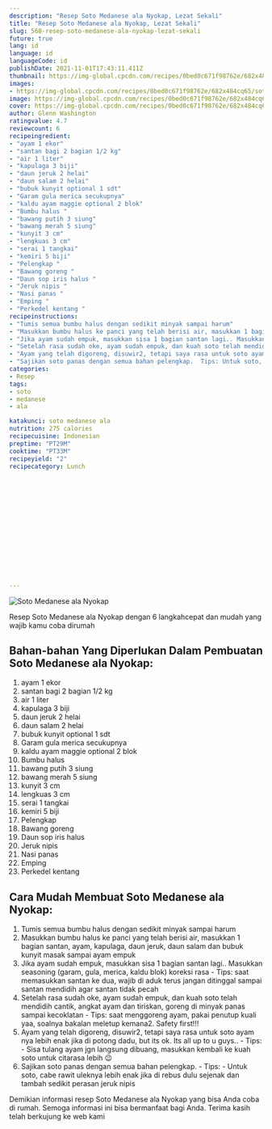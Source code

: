 ```yaml
---
description: "Resep Soto Medanese ala Nyokap, Lezat Sekali"
title: "Resep Soto Medanese ala Nyokap, Lezat Sekali"
slug: 568-resep-soto-medanese-ala-nyokap-lezat-sekali
future: true
lang: id
language: id
languageCode: id
publishDate: 2021-11-01T17:43:11.411Z 
thumbnail: https://img-global.cpcdn.com/recipes/0bed0c671f98762e/682x484cq65/soto-medanese-ala-nyokap-foto-resep-utama.png
images:
- https://img-global.cpcdn.com/recipes/0bed0c671f98762e/682x484cq65/soto-medanese-ala-nyokap-foto-resep-utama.png
image: https://img-global.cpcdn.com/recipes/0bed0c671f98762e/682x484cq65/soto-medanese-ala-nyokap-foto-resep-utama.png
cover: https://img-global.cpcdn.com/recipes/0bed0c671f98762e/682x484cq65/soto-medanese-ala-nyokap-foto-resep-utama.png
author: Glenn Washington
ratingvalue: 4.7
reviewcount: 6
recipeingredient:
- "ayam 1 ekor"
- "santan bagi 2 bagian 1/2 kg"
- "air 1 liter"
- "kapulaga 3 biji"
- "daun jeruk 2 helai"
- "daun salam 2 helai"
- "bubuk kunyit optional 1 sdt"
- "Garam gula merica secukupnya"
- "kaldu ayam maggie optional 2 blok"
- "Bumbu halus "
- "bawang putih 3 siung"
- "bawang merah 5 siung"
- "kunyit 3 cm"
- "lengkuas 3 cm"
- "serai 1 tangkai"
- "kemiri 5 biji"
- "Pelengkap "
- "Bawang goreng "
- "Daun sop iris halus "
- "Jeruk nipis "
- "Nasi panas "
- "Emping "
- "Perkedel kentang "
recipeinstructions:
- "Tumis semua bumbu halus dengan sedikit minyak sampai harum"
- "Masukkan bumbu halus ke panci yang telah berisi air, masukkan 1 bagian santan, ayam, kapulaga, daun jeruk, daun salam dan bubuk kunyit masak sampai ayam empuk"
- "Jika ayam sudah empuk, masukkan sisa 1 bagian santan lagi.. Masukkan seasoning (garam, gula, merica, kaldu blok) koreksi rasa  Tips: saat memasukkan santan ke dua, wajib di aduk terus jangan ditinggal sampai santan mendidih agar santan tidak pecah"
- "Setelah rasa sudah oke, ayam sudah empuk, dan kuah soto telah mendidih cantik, angkat ayam dan tiriskan, goreng di minyak panas sampai kecoklatan Tips: saat menggoreng ayam, pakai penutup kuali yaa, soalnya bakalan meletup kemana2. Safety first!!!"
- "Ayam yang telah digoreng, disuwir2, tetapi saya rasa untuk soto ayam nya lebih enak jika di potong dadu, but its ok. Its all up to u guys..  Tips:  Sisa tulang ayam jgn langsung dibuang, masukkan kembali ke kuah soto untuk citarasa lebih 😉"
- "Sajikan soto panas dengan semua bahan pelengkap.  Tips: Untuk soto, cabe rawit uleknya lebih enak jika di rebus dulu sejenak dan tambah sedikit perasan jeruk nipis"
categories:
- Resep
tags:
- soto
- medanese
- ala

katakunci: soto medanese ala 
nutrition: 275 calories
recipecuisine: Indonesian
preptime: "PT29M"
cooktime: "PT33M"
recipeyield: "2"
recipecategory: Lunch


     
    
    
    
    
    
    
    
    
    
    
      
    
---
```



![Soto Medanese ala Nyokap](https://img-global.cpcdn.com/recipes/0bed0c671f98762e/682x484cq65/soto-medanese-ala-nyokap-foto-resep-utama.png)

Resep Soto Medanese ala Nyokap    dengan 6 langkahcepat dan mudah yang wajib kamu coba dirumah

<!--inarticleads1-->

## Bahan-bahan Yang Diperlukan Dalam Pembuatan Soto Medanese ala Nyokap:

1. ayam 1 ekor
1. santan bagi 2 bagian 1/2 kg
1. air 1 liter
1. kapulaga 3 biji
1. daun jeruk 2 helai
1. daun salam 2 helai
1. bubuk kunyit optional 1 sdt
1. Garam gula merica secukupnya
1. kaldu ayam maggie optional 2 blok
1. Bumbu halus 
1. bawang putih 3 siung
1. bawang merah 5 siung
1. kunyit 3 cm
1. lengkuas 3 cm
1. serai 1 tangkai
1. kemiri 5 biji
1. Pelengkap 
1. Bawang goreng 
1. Daun sop iris halus 
1. Jeruk nipis 
1. Nasi panas 
1. Emping 
1. Perkedel kentang 



<!--inarticleads2-->

## Cara Mudah Membuat Soto Medanese ala Nyokap:

1. Tumis semua bumbu halus dengan sedikit minyak sampai harum
1. Masukkan bumbu halus ke panci yang telah berisi air, masukkan 1 bagian santan, ayam, kapulaga, daun jeruk, daun salam dan bubuk kunyit masak sampai ayam empuk
1. Jika ayam sudah empuk, masukkan sisa 1 bagian santan lagi.. Masukkan seasoning (garam, gula, merica, kaldu blok) koreksi rasa  - Tips: saat memasukkan santan ke dua, wajib di aduk terus jangan ditinggal sampai santan mendidih agar santan tidak pecah
1. Setelah rasa sudah oke, ayam sudah empuk, dan kuah soto telah mendidih cantik, angkat ayam dan tiriskan, goreng di minyak panas sampai kecoklatan - Tips: saat menggoreng ayam, pakai penutup kuali yaa, soalnya bakalan meletup kemana2. Safety first!!!
1. Ayam yang telah digoreng, disuwir2, tetapi saya rasa untuk soto ayam nya lebih enak jika di potong dadu, but its ok. Its all up to u guys..  - Tips:  - Sisa tulang ayam jgn langsung dibuang, masukkan kembali ke kuah soto untuk citarasa lebih 😉
1. Sajikan soto panas dengan semua bahan pelengkap.  - Tips: - Untuk soto, cabe rawit uleknya lebih enak jika di rebus dulu sejenak dan tambah sedikit perasan jeruk nipis




Demikian informasi  resep Soto Medanese ala Nyokap   yang bisa Anda coba di rumah. Semoga informasi ini bisa bermanfaat bagi Anda. Terima kasih telah berkujung ke web kami
